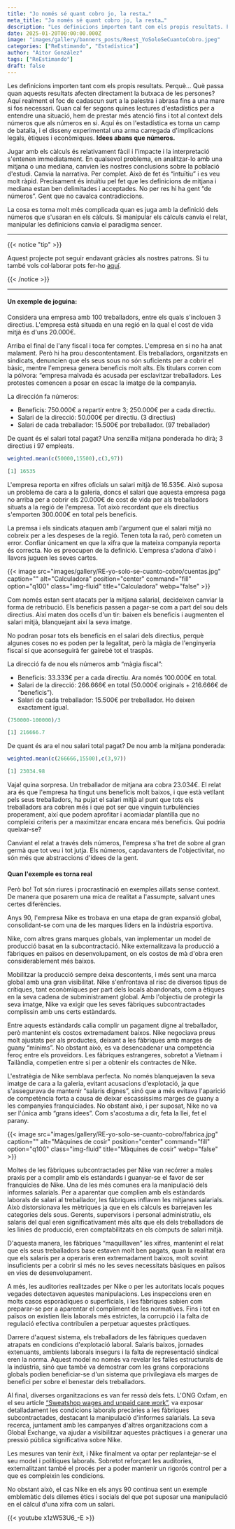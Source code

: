 ```yaml
---
title: "Jo només sé quant cobro jo, la resta…"
meta_title: "Jo només sé quant cobro jo, la resta…"
description: "Les definicions importen tant com els propis resultats. Perquè… Què passa quan aquests resultats afecten directament la butxaca de les persones?"
date: 2025-01-20T00:00:00.000Z
image: "images/gallery/banners_posts/Reest_YoSoloSeCuantoCobro.jpeg"
categories: ["ReEstimando", "Estadística"]
author: "Aitor González"
tags: ["ReEstimando"]
draft: false
---
```


Les definicions importen tant com els propis resultats. Perquè… Què passa quan aquests resultats afecten directament la butxaca de les persones? Aquí realment el foc de cadascun surt a la palestra i abrasa fins a una mare si fos necessari. Quan cal fer segons quines lectures d'estadístics per a entendre una situació, hem de prestar més atenció fins i tot al context dels números que als números en si. Aquí és on l'estadística es torna un camp de batalla, i el disseny experimental una arma carregada d'implicacions legals, ètiques i econòmiques. **Idees abans que números.**

Jugar amb els càlculs és relativament fàcil i l'impacte i la interpretació s'entenen immediatament. En qualsevol problema, en analitzar-lo amb una mitjana o una mediana, canvien les nostres conclusions sobre la població d'estudi. Canvia la narrativa. Per complet. Això de fet és “intuïtiu” i es veu molt ràpid. Precisament és intuïtiu pel fet que les definicions de mitjana i mediana estan ben delimitades i acceptades. No per res hi ha gent “de números”. Gent que no cavalca contradiccions.

La cosa es torna molt més complicada quan es juga amb la definició dels números que s'usaran en els càlculs. Si manipular els càlculs canvia el relat, manipular les definicions canvia el paradigma sencer.

<hr>

{{< notice "tip" >}}

Aquest projecte pot seguir endavant gràcies als nostres patrons. Si tu també vols col·laborar pots fer-ho [aquí](https://www.patreon.com/user/creators?u=136816989 "Mirai Data Patreon page").

{{< /notice >}}

<hr>

#### Un exemple de joguina:

Considera una empresa amb 100 treballadors, entre els quals s'inclouen 3 directius. L'empresa està situada en una regió en la qual el cost de vida mitjà és d'uns 20.000€.

Arriba el final de l'any fiscal i toca fer comptes. L'empresa en si no ha anat malament. Però hi ha prou descontentament. Els treballadors, organitzats en sindicats, denuncien que els seus sous no són suficients per a cobrir el bàsic, mentre l'empresa genera beneficis molt alts. Els titulars corren com la pólvora: “empresa malvada és acusada per esclavitzar treballadors. Les protestes comencen a posar en escac la imatge de la companyia.

La dirección fa números: 

- Beneficis: 750.000€ a repartir entre 3; 250.000€ per a cada directiu. 
- Salari de la direcció: 50.000€ per directiu. (3 directius) 
- Salari de cada treballador: 15.500€ por treballador. (97 treballador)

De quant és el salari total pagat? Una senzilla mitjana ponderada ho dirà; 3 directius i 97 empleats.

```r
weighted.mean(c(50000,15500),c(3,97))

[1] 16535
```

L'empresa reporta en xifres oficials un salari mitjà de 16.535€. Això suposa un problema de cara a la galeria, doncs el salari que aquesta empresa paga no arriba per a cobrir els 20.000€ de cost de vida per als treballadors situats a la regió de l'empresa. Tot això recordant que els directius s'emporten 300.000€ en total pels beneficis.

La premsa i els sindicats ataquen amb l'argument que el salari mitjà no cobreix per a les despeses de la regió. Tenen tota la raó, però cometen un error. Confiar únicament en que la xifra que la mateixa companyia reporta és correcta. No es preocupen de la definició. L'empresa s'adona d'això i llavors juguen les seves cartes.

{{< image src="images/gallery/RE-yo-solo-se-cuanto-cobro/cuentas.jpg" caption="" alt="Calculadora" position="center" command="fill" option="q100" class="img-fluid" title="Calculadora"  webp="false" >}} 

Com només estan sent atacats per la mitjana salarial, decideixen canviar la forma de retribució. Els beneficis passen a pagar-se com a part del sou dels directius. Així maten dos ocells d'un tir: baixen els beneficis i augmenten el salari mitjà, blanquejant així la seva imatge.

No podran posar tots els beneficis en el salari dels directius, perquè algunes coses no es poden per la legalitat, però la màgia de l'enginyeria fiscal sí que aconseguirà fer gairebé tot el traspàs.

La direcció fa de nou els números amb “màgia fiscal”: 

- Beneficis: 33.333€ per a cada directiu. Ara només 100.000€ en total.
- Salari de la direcció: 266.666€ en total (50.000€ originals + 216.666€ de “beneficis”).
- Salari de cada treballador: 15.500€ per treballador. Ho deixen exactament igual.

```r
(750000-100000)/3

[1] 216666.7
```

De quant és ara el nou salari total pagat? De nou amb la mitjana ponderada:

```r
weighted.mean(c(266666,15500),c(3,97))

[1] 23034.98
```

Vaja! quina sorpresa. Un treballador de mitjana ara cobra 23.034€. El relat ara és que l'empresa ha tingut uns beneficis molt baixos, i que està vetllant pels seus treballadors, ha pujat el salari mitjà al punt que tots els treballadors ara cobren més i que pot ser que vinguin turbulències properament, així que podem aprofitar i acomiadar plantilla que no compleixi criteris per a maximitzar encara encara més beneficis. Qui podria queixar-se?

Canviant el relat a través dels números, l'empresa s'ha tret de sobre al gran germà que tot veu i tot jutja. Els números, capdavanters de l'objectivitat, no són més que abstraccions d'idees de la gent.

#### Quan l'exemple es torna real

Però bo! Tot són riures i procrastinació en exemples aïllats sense context. De manera que posarem una mica de realitat a l'assumpte, salvant unes certes diferències.

Anys 90, l'empresa Nike es trobava en una etapa de gran expansió global, consolidant-se com una de les marques líders en la indústria esportiva.

Nike, com altres grans marques globals, van implementar un model de producció basat en la subcontractació. Nike externalitzava la producció a fàbriques en països en desenvolupament, on els costos de mà d'obra eren considerablement més baixos.

Mobilitzar la producció sempre deixa descontents, i més sent una marca global amb una gran visibilitat. Nike s'enfrontava al risc de diversos tipus de crítiques, tant econòmiques per part dels locals abandonats, com a ètiques en la seva cadena de subministrament global. Amb l'objectiu de protegir la seva imatge, Nike va exigir que les seves fàbriques subcontractades complissin amb uns certs estàndards.

Entre aquests estàndards calia complir un pagament digne al treballador, però mantenint els costos extremadament baixos. Nike negociava preus molt ajustats per als productes, deixant a les fàbriques amb marges de guany “mínims”. No obstant això, es va desencadenar una competència feroç entre els proveïdors. Les fàbriques estrangeres, sobretot a Vietnam i Tailàndia, competien entre si per a obtenir els contractes de Nike.

L'estratègia de Nike semblava perfecta. No només blanquejaven la seva imatge de cara a la galeria, evitant acusacions d'explotació, ja que s'assegurava de mantenir “salaris dignes”, sinó que a més evitava l'aparició de competència forta a causa de deixar escassíssims marges de guany a les companyies franquiciades. No obstant això, i per suposat, Nike no va ser l'única amb “grans idees”. Com s'acostuma a dir, feta la llei, fet el parany.

{{< image src="images/gallery/RE-yo-solo-se-cuanto-cobro/fabrica.jpg" caption="" alt="Màquines de cosir" position="center" command="fill" option="q100" class="img-fluid" title="Màquines de cosir"  webp="false" >}} 

Moltes de les fàbriques subcontractades per Nike van recórrer a males praxis per a complir amb els estàndards i guanyar-se el favor de ser franquícies de Nike. Una de les més comunes era la manipulació dels informes salarials. Per a aparentar que complien amb els estàndards laborals de salari al treballador, les fàbriques inflaven les mitjanes salarials. Això distorsionava les mètriques ja que en els càlculs es barrejaven les categories dels sous. Gerents, supervisors i personal administratiu, els salaris del qual eren significativament més alts que els dels treballadors de les línies de producció, eren comptabilitzats en els còmputs de salari mitjà.

D'aquesta manera, les fàbriques “maquillaven” les xifres, mantenint el relat que els seus treballadors base estaven molt ben pagats, quan la realitat era que els salaris per a operaris eren extremadament baixos, molt sovint insuficients per a cobrir si més no les seves necessitats bàsiques en països en vies de desenvolupament.

A més, les auditories realitzades per Nike o per les autoritats locals poques vegades detectaven aquestes manipulacions. Les inspeccions eren en molts casos esporàdiques o superficials, i les fàbriques sabien com preparar-se per a aparentar el compliment de les normatives. Fins i tot en països on existien lleis laborals més estrictes, la corrupció i la falta de regulació efectiva contribuïen a perpetuar aquestes pràctiques.

Darrere d'aquest sistema, els treballadors de les fàbriques quedaven atrapats en condicions d'explotació laboral. Salaris baixos, jornades extenuants, ambients laborals insegurs i la falta de representació sindical eren la norma. Aquest model no només va revelar les falles estructurals de la indústria, sinó que també va demostrar com les grans corporacions globals podien beneficiar-se d'un sistema que privilegiava els marges de benefici per sobre el benestar dels treballadors.

Al final, diverses organitzacions es van fer ressò dels fets. L'ONG Oxfam, en el seu article [“Sweatshop wages and unpaid care work”](https://www.oxfam.org/en/press-releases/sweatshop-wages-and-unpaid-care-work-double-burden-asias-women-its-economy-booms "Artículo Oxfam"), va exposar detalladament les condicions laborals precàries a les fàbriques subcontractades, destacant la manipulació d'informes salarials. La seva recerca, juntament amb les campanyes d'altres organitzacions com a Global Exchange, va ajudar a visibilitzar aquestes pràctiques i a generar una pressió pública significativa sobre Nike.

Les mesures van tenir èxit, i Nike finalment va optar per replantejar-se el seu model i polítiques laborals. Sobretot reforçant les auditories, externalitzant també el procés per a poder mantenir un rigorós control per a que es compleixin les condicions.

No obstant això, el cas Nike en els anys 90 continua sent un exemple emblemàtic dels dilemes ètics i socials del que pot suposar una manipulació en el càlcul d'una xifra com un salari.


{{< youtube x1zW53U6_-E >}} 
